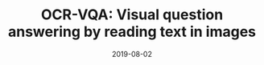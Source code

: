 ---
title: "OCR-VQA: Visual question answering by reading text in images"
collection: publications
permalink: /publication/2019-08-02-icdar-tvqa-03
excerpt: 'We released the first dataset for Visual Question Answering that requires understanding scene-text through Optical Character Recognition (OCR).'
date: 2019-08-02
venue: 'International Conference on Document Analysis and Recognition'
paperurl: ''
citation: ''
pdf: 'http://visual-computing.in/wp-content/uploads/2019/08/OCR-VQA_ICDAR2019.pdf'
authors: 'Anand Mishra, <strong> Shashank Shekhar </strong>, Ajeet Kumar Singh, Anirban Chakraborty'
image: 'images/ocr-vqa.png' 
page: 'https://ocr-vqa.github.io/'

---